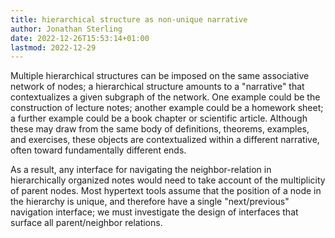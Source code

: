 ```yaml
---
title: hierarchical structure as non-unique narrative
author: Jonathan Sterling
date: 2022-12-26T15:53:14+01:00
lastmod: 2022-12-29
---
```


Multiple hierarchical structures can be imposed on the same associative network of nodes; a hierarchical structure amounts to a "narrative" that contextualizes a given subgraph of the network. One example could be the construction of lecture notes; another example could be a homework sheet; a further example could be a book chapter or scientific article. Although these may draw from the same body of definitions, theorems, examples, and exercises, these objects are contextualized within a different narrative, often toward fundamentally different ends.

As a result, any interface for navigating the neighbor-relation in hierarchically organized notes would need to take account of the multiplicity of parent nodes. Most hypertext tools assume that the position of a node in the hierarchy is unique, and therefore have a single "next/previous" navigation interface; we must investigate the design of interfaces that surface all parent/neighbor relations.
